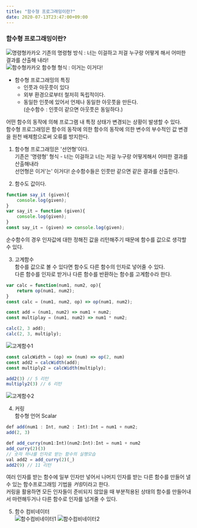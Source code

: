 ```yaml
---
title: "함수형 프로그래밍이란?"
date: 2020-07-13T23:47:00+09:00
---
```


### 함수형 프로그래밍이란?

![명령형카카오](https://user-images.githubusercontent.com/66955409/87318578-814d9180-c563-11ea-81bf-4b5acf3baf5f.png)
기존의 명령형 방식 : 너는 이걸하고 저걸 누구랑 어떻게 해서 어떠한 결과를  산출해 내라!  
![함수형카카오](https://user-images.githubusercontent.com/66955409/87318590-83afeb80-c563-11ea-9bf0-a2f4e1f2d609.png)
함수형 형식 : 이거는 이거다!  


* 함수형 프로그래밍의 특징  
    * 인풋과 아웃풋이 있다  
    * 외부 환경으로부터 철저히 독립적이다.  
    * 동일한 인풋에 있어서 언제나 동일한 아웃풋을 만든다.  
    (순수함수 : 인풋이 같으면 아웃풋은 동일하다.)  
  
어떤 함수의 동작에 의해 프로그램 내 특정 상태가 변경되는 상황이 발생할 수 있다.  
함수형 프로그래밍은 함수의 동작에 의한 함수의 동작에 의한 변수의 부수적인 값 변경을 원천 배제함으로써 오류를 방지한다.  
  

1. 함수형 프로그래밍은 '선언형'이다.  
    기존은 '명령형' 형식 - 너는 이걸하고 너는 저걸 누구랑 어떻게해서 어떠한 결과를 산출해내라  
    선언형은 이거'는' 이거다!
    순수함수들은 인풋만 같으면 같은 결과를 산출한다.

2. 함수도 값이다.  
```javascript
function say_it (given){
	console.log(given);
}
var say_it = function (given){
	console.log(given);
}
const say_it = (given) => console.log(given);
```  
순수함수의 경우 인자값에 대한 정해진 값을 리턴해주기 때문에 함수를 값으로 생각할 수 있다.

3. 고계함수  
함수를 값으로 볼 수 있다면 함수도 다른 함수의 인자로 넣어줄 수 있다.  
다른 함수를 인자로 받거나 다른 함수를 반환하는 함수를 고계함수라 한다.  
```javascript
var calc = function(num1, num2, op){
    return op(num1, num2);
}
const calc = (num1, num2, op) => op(num1, num2);

const add = (num1, num2) => num1 + num2;
const multiplay = (num1, num2) => num1 * num2;

calc(2, 3 add);
calc(2, 3, multiply);
```  
![고계함수1](https://user-images.githubusercontent.com/66955409/87318685-a3471400-c563-11ea-9c86-e2f77c722648.png)  
```javascript
const calcWidth = (op) => (num) => op(2, num)
const add2 = calcWidth(add);
const multiply2 = calcWidth(multiply);

add2(3) // 5 리턴
multiply2(3) // 6 리턴
```
![고계함수2](https://user-images.githubusercontent.com/66955409/87318699-aa6e2200-c563-11ea-99af-c0db3ede58bc.png)

4. 커링  
함수형 언어 Scalar  
```javascript
def add(num1 : Int, num2 : Int):Int = num1 + num2;
add(2, 3)

def add_curry(num1:Int)(num2:Int):Int = num1 + num2
add_curry(2)(3)
// 숫자 하나를 인자로 받는 함수의 실행모습
val add2 = add_curry(2)(_)
add2(9) // 11 리턴
```  
여러 인자를 받는 함수에 일부 인자만 넣어서 나머지 인자를 받는 다른 함수를 만들어 낼 수 있는 함수프로그래밍 기법을 *커링*이라고 한다.  
커링을 활용하면 모든 인자들이 준비되지 않았을 때 부분적용된 상태의 함수를 만들어내서 마련해두거나 다른 함수로 인자를 넘겨줄 수 있다.  
  
5. 함수 컴비네이터  
![함수컴비네이터1](https://user-images.githubusercontent.com/66955409/87318719-b0fc9980-c563-11ea-990b-492999eab788.png)
![함수컴비네이터2](https://user-images.githubusercontent.com/66955409/87318759-b8bc3e00-c563-11ea-8cdc-b30a2fc520ff.png)

